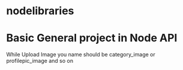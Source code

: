 # nodelibraries
<h1>Basic General project in Node API</h1>
While Upload Image you name should be category_image or profilepic_image and so on
 